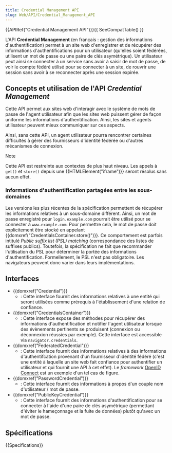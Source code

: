 ```yaml
---
title: Credential Management API
slug: Web/API/Credential_Management_API
---
```


{{APIRef("Credential Management API")}}{{ SeeCompatTable() }}

L'API **Credential Management** (en français : gestion des informations d'authentification) permet à un site web d'enregistrer et de récupérer des informations d'authentifications pour un utilisateur (qu'elles soient fédérées, utilisent un mot de passe ou une paire de clés asymétrique). Un utilisateur peut ainsi se connecter à un service sans avoir à saisir de mot de passe, de voir le compte fédéré utilisé pour se connecter à un site, de rouvrir une session sans avoir à se reconnecter après une session expirée.

## Concepts et utilisation de l'API _Credential Management_

Cette API permet aux sites web d'interagir avec le système de mots de passe de l'agent utilisateur afin que les sites web puissent gérer de façon uniforme les informations d'authentification. Ainsi, les sites et agents utilisateur peuvent mieux communiquer sur ces aspects.

Ainsi, sans cette API, un agent utilisateur pourra rencontrer certaines difficultés à gérer des fournisseurs d'identité fédérée ou d'autres mécanismes de connexion.

> [!NOTE]
> Cette API est restreinte aux contextes de plus haut niveau. Les appels à `get()` et `store()` depuis une {{HTMLElement("iframe")}} seront résolus sans aucun effet.

### Informations d'authentification partagées entre les sous-domaines

Les versions les plus récentes de la spécification permettent de récupérer les informations relatives à un sous-domaine différent. Ainsi, un mot de passe enregistré pour `login.example.com` pourrait être utilisé pour se connecter à `www.example.com`. Pour permettre cela, le mot de passe doit explicitement être stocké en appelant {{domxref("CredentialsContainer.store()")}}. Ce comportement est parfois intitulé _Public suffix list (PSL) matching_ (correspondance des listes de suffixes publics). Toutefois, la spécification ne fait que recommander l'utilisation du PSL pour déterminer la portée des informations d'authentification. Formellement, le PSL n'est pas obligatoire. Les navigateurs peuvent donc varier dans leurs implémentations.

## Interfaces

- {{domxref("Credential")}}
  - : Cette interface fournit des informations relatives à une entité qui seront utilisées comme prérequis à l'établissement d'une relation de confiance.
- {{domxref("CredentialsContainer")}}
  - : Cette interface expose des méthodes pour récupérer des informations d'authentification et notifier l'agent utilisateur lorsque des évènements pertinents se produisent (connexion ou déconnexion réussies par exemple). Cette interface est accessible via `navigator.credentials`.
- {{domxref("FederatedCredential")}}
  - : Cette interface fournit des informations relatives à des informations d'authentifcation provenant d'un fournisseur d'identité fédéré (c'est une entité à laquelle un site web fait confiance pour authentifier un utilisateur et qui fournit une API à cet effet). Le _framework_ [OpenID Connect](https://openid.net/developers/specs/) est un exemple d'un tel cas de figure.
- {{domxref("PasswordCredential")}}
  - : Cette interface fournit des informations à propos d'un couple nom d'utilisateur / mot de passe.
- {{domxref("PublicKeyCredential")}}
  - : Cette interface fournit des informations d'authentification pour se connecter à l'aide d'une paire de clés asymétrique (permettant d'éviter le hameçonnage et la fuite de données) plutôt qu'avec un mot de passe.

## Spécifications

{{Specifications}}
